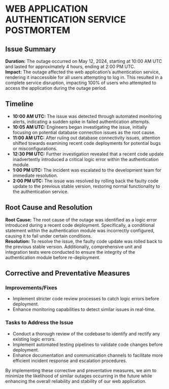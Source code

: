 # WEB APPLICATION AUTHENTICATION SERVICE POSTMORTEM

## Issue Summary

**Duration:** The outage occurred on May 12, 2024, starting at 10:00 AM UTC and lasted for approximately 4 hours, ending at 2:00 PM UTC.  
**Impact:** The outage affected the web application’s authentication service, rendering it inaccessible for all users attempting to log in. This resulted in a complete service disruption, impacting 100% of users who attempted to access the application during the outage period.

## Timeline

- **10:00 AM UTC:** The issue was detected through automated monitoring alerts, indicating a sudden spike in failed authentication attempts.
- **10:05 AM UTC:** Engineers began investigating the issue, initially focusing on potential database connection issues as the root cause.
- **11:00 AM UTC:** After ruling out database connectivity issues, attention shifted towards examining recent code deployments for potential bugs or misconfigurations.
- **12:30 PM UTC:** Further investigation revealed that a recent code update inadvertently introduced a critical logic error within the authentication module.
- **1:00 PM UTC:** The incident was escalated to the development team for immediate resolution.
- **2:00 PM UTC:** The issue was resolved by rolling back the faulty code update to the previous stable version, restoring normal functionality to the authentication service.

## Root Cause and Resolution

**Root Cause:** The root cause of the outage was identified as a logic error introduced during a recent code deployment. Specifically, a conditional statement within the authentication module was incorrectly configured, causing it to fail under certain conditions.  
**Resolution:** To resolve the issue, the faulty code update was rolled back to the previous stable version. Additionally, comprehensive unit and integration tests were conducted to ensure the integrity of the authentication module before re-deployment.

## Corrective and Preventative Measures

### Improvements/Fixes
- Implement stricter code review processes to catch logic errors before deployment.
- Enhance monitoring capabilities to detect similar issues in real-time.

### Tasks to Address the Issue
- Conduct a thorough review of the codebase to identify and rectify any existing logic errors.
- Implement automated testing pipelines to validate code changes before deployment.
- Enhance documentation and communication channels to facilitate more efficient incident response and escalation procedures.

By implementing these corrective and preventative measures, we aim to minimize the likelihood of similar outages occurring in the future while enhancing the overall reliability and stability of our web application.
